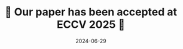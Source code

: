 ---
title: 🎉 Our paper has been accepted at ECCV 2025 🎉  
summary: 'Our paper titled "*MetaWeather: Few-Shot Weather-Degraded Image Restoration.*" has been accepted to ECCV 2024'
date: 2024-06-29
authors:
  - admin
---